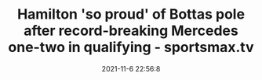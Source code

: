 ---
"title": "Hamilton 'so proud' of Bottas pole after record-breaking Mercedes one-two in qualifying - sportsmax.tv"
"date": "2021-11-6 22:56:8"
"feed_name": "GOOGLENEWSDRILLING"
"feed_website": "https://news.google.com/search?q=drilling%2Bincident&hl=en-US&gl=US&ceid=US:en"
"feed_rss": "https://news.google.com/rss/search?q=drilling%2Bincident&hl=en-US&gl=US&ceid=US:en"
"link": "https://www.sportsmax.tv/other-sports/item/90063-hamilton-so-proud-of-bottas-pole-after-record-breaking-mercedes-one-two-in-qualifying"
"source": "{'href': 'https://www.sportsmax.tv', 'title': 'sportsmax.tv'}"
"file": "_posts/2021-1-1-723d0531fa21b025816719d9c3e2b6d09b88012c.md"
"accident": "0"
"drilling": "0"
"dead": "0"
"injured": "0"
"arrested": "0"
"place": "unknown place"
"where": "unknown site"
"causes": "unknown"
"place_uri": "unknown place"
---